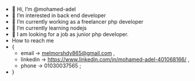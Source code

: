 - 👋 Hi, I’m @mohamed-adel
- 👀 I’m interested in back end developer
- 🌱 I’m currently working as a freelancer php developer 
- 🌱 I’m currently learning nodejs 
- 💞️ I am looking for a job as junior php developer.
-  How to reach me  
-  {
      - email    -> melmorshdy865@gmail.com ,
      - linkedin -> https://www.linkedin.com/in/mohamed-adel-401068166/ ,
      - phone    -> 01030037565 ;
 - }

<!---
mohamed-adel674/mohamed-adel674 is a ✨ special ✨ repository because its `README.md` (this file) appears on your GitHub profile.
You can click the Preview link to take a look at your changes.
--->
